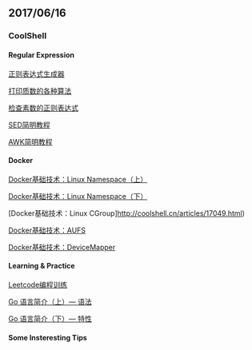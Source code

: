 ## 2017/06/16

### CoolShell

#### Regular Expression
[正则表达式生成器](http://coolshell.cn/articles/1830.html)

[打印质数的各种算法](http://coolshell.cn/articles/3738.html)

[检查素数的正则表达式](http://coolshell.cn/articles/2704.html)

[SED简明教程](http://coolshell.cn/articles/9104.html)

[AWK简明教程](http://coolshell.cn/articles/9070.html)

#### Docker 

[Docker基础技术：Linux Namespace（上）](http://coolshell.cn/articles/17010.html)

[Docker基础技术：Linux Namespace（下）](http://coolshell.cn/articles/17029.html)

[Docker基础技术：Linux CGroup]http://coolshell.cn/articles/17049.html)

[Docker基础技术：AUFS](http://coolshell.cn/articles/17061.html)

[Docker基础技术：DeviceMapper](http://coolshell.cn/articles/17200.html)


#### Learning & Practice

[Leetcode编程训练](http://coolshell.cn/articles/12052.html)

[Go 语言简介（上）— 语法](http://coolshell.cn/articles/8460.html)

[Go 语言简介（下）— 特性](http://coolshell.cn/articles/8489.html)

#### Some Insteresting Tips

[]()
